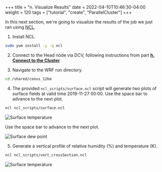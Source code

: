 +++
title = "n. Visualize Results"
date = 2022-04-10T10:46:30-04:00
weight = 120
tags = ["tutorial", "create", "ParallelCluster"]
+++

In this next section, we're going to visualize the results of the job we just ran using [NCL](https://www.ncl.ucar.edu/).

1. Install NCL.
```bash
sudo yum install -y -q ncl
```

2. Connect to the Head node via DCV, following instructions from part **[h. Connect to the Cluster](/03-hpc-aws-parallelcluster-workshop/09-connect-cluster.html#dcv-connect)**

3. Navigate to the WRF run directory.

```bash
cd /shared/conus_12km
```

4. The provided `ncl_scripts/surface.ncl` script will generate two plots of surface fields at valid
   time 2019-11-27 00:00. Use the space bar to advance to the next plot.

```bash
ncl ncl_scripts/surface.ncl
```

![Surface temperature](/images/sc22/plt_Surface1.000001.png)

Use the space bar to advance to the next plot.

![Surface dew point](/images/sc22/plt_Surface1.000002.png)

5. Generate a vertical profile of relative humidity (%) and temperature (K).

```bash
ncl ncl_scripts/vert_crossSection.ncl
```

![Surface temperature](/images/sc22/plt_CrossSection_1.png)
